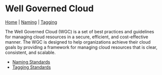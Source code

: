 # Well Governed Cloud

[Home](wgc.md) | [Naming](wgcNaming.md) | [Tagging](wgcTagging.md)

The Well Governed Cloud (WGC) is a set of best practices and guidelines for managing cloud resources in a secure, efficient, and cost-effective manner. The WGC is designed to help organizations achieve their cloud goals by providing a framework for managing cloud resources that is clear, consistent, and scalable.

- [Naming Standards](wgcNaming.md)
- [Tagging Standards](wgcTagging.md)
